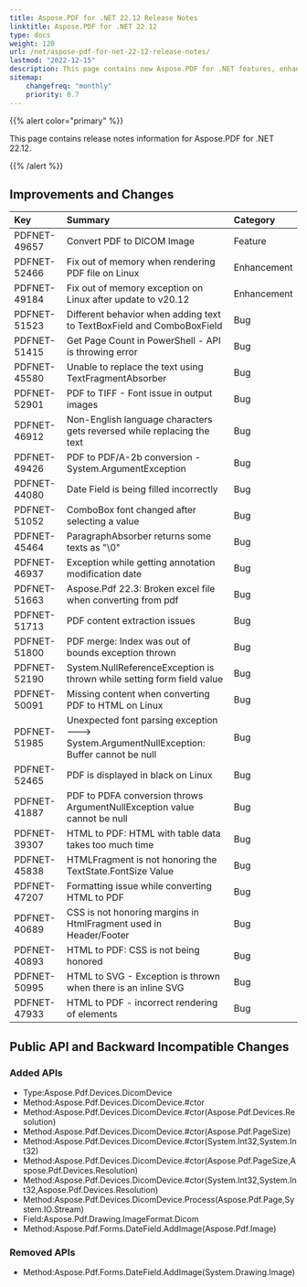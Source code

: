 ```yaml
---
title: Aspose.PDF for .NET 22.12 Release Notes
linktitle: Aspose.PDF for .NET 22.12
type: docs
weight: 120
url: /net/aspose-pdf-for-net-22-12-release-notes/
lastmod: "2022-12-15"
description: This page contains new Aspose.PDF for .NET features, enhancement, and bug fixes in 2022, version 22.12.
sitemap:
    changefreq: "monthly"
    priority: 0.7
---
```


{{% alert color="primary" %}}

This page contains release notes information for Aspose.PDF for .NET 22.12.

{{% /alert %}}

## Improvements and Changes

|**Key**|**Summary**|**Category**|
| :- | :- | :- |
|PDFNET-49657|Convert PDF to DICOM Image|Feature|
|PDFNET-52466|Fix out of memory when rendering PDF file on Linux|Enhancement|
|PDFNET-49184|Fix out of memory exception on Linux after update to v20.12|Enhancement|
|PDFNET-51523|Different behavior when adding text to TextBoxField and ComboBoxField|Bug|
|PDFNET-51415|Get Page Count in PowerShell - API is throwing error|Bug|
|PDFNET-45580|Unable to replace the text using TextFragmentAbsorber|Bug|
|PDFNET-52901|PDF to TIFF - Font issue in output images|Bug|
|PDFNET-46912|Non-English language characters gets reversed while replacing the text|Bug|
|PDFNET-49426|PDF to PDF/A-2b conversion - System.ArgumentException|Bug|
|PDFNET-44080|Date Field is being filled incorrectly|Bug|
|PDFNET-51052|ComboBox font changed after selecting a value|Bug|
|PDFNET-45464|ParagraphAbsorber returns some texts as "\0"|Bug|
|PDFNET-46937|Exception while getting annotation modification date|Bug|
|PDFNET-51663|Aspose.Pdf 22.3: Broken excel file when converting from pdf|Bug|
|PDFNET-51713|PDF content extraction issues|Bug|
|PDFNET-51800|PDF merge: Index was out of bounds exception thrown|Bug|
|PDFNET-52190|System.NullReferenceException is thrown while setting form field value|Bug|
|PDFNET-50091|Missing content when converting PDF to HTML on Linux|Bug|
|PDFNET-51985|Unexpected font parsing exception ---> System.ArgumentNullException: Buffer cannot be null|Bug|
|PDFNET-52465|PDF is displayed in black on Linux|Bug|
|PDFNET-41887|PDF to PDFA conversion throws ArgumentNullException value cannot be null|Bug|
|PDFNET-39307|HTML to PDF: HTML with table data takes too much time|Bug|
|PDFNET-45838|HTMLFragment is not honoring the TextState.FontSize Value|Bug|
|PDFNET-47207|Formatting issue while converting HTML to PDF|Bug|
|PDFNET-40689|CSS is not honoring margins in HtmlFragment used in Header/Footer|Bug|
|PDFNET-40893|HTML to PDF: CSS is not being honored|Bug|
|PDFNET-50995|HTML to SVG - Exception is thrown when there is an inline SVG|Bug|
|PDFNET-47933|HTML to PDF - incorrect rendering of elements|Bug|

## Public API and Backward Incompatible Changes

### Added APIs
 * Type:Aspose.Pdf.Devices.DicomDevice
 * Method:Aspose.Pdf.Devices.DicomDevice.#ctor
 * Method:Aspose.Pdf.Devices.DicomDevice.#ctor(Aspose.Pdf.Devices.Resolution)
 * Method:Aspose.Pdf.Devices.DicomDevice.#ctor(Aspose.Pdf.PageSize)
 * Method:Aspose.Pdf.Devices.DicomDevice.#ctor(System.Int32,System.Int32)
 * Method:Aspose.Pdf.Devices.DicomDevice.#ctor(Aspose.Pdf.PageSize,Aspose.Pdf.Devices.Resolution)
 * Method:Aspose.Pdf.Devices.DicomDevice.#ctor(System.Int32,System.Int32,Aspose.Pdf.Devices.Resolution)
 * Method:Aspose.Pdf.Devices.DicomDevice.Process(Aspose.Pdf.Page,System.IO.Stream)
 * Field:Aspose.Pdf.Drawing.ImageFormat.Dicom
 * Method:Aspose.Pdf.Forms.DateField.AddImage(Aspose.Pdf.Image)

### Removed APIs
 * Method:Aspose.Pdf.Forms.DateField.AddImage(System.Drawing.Image)
